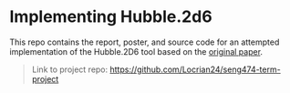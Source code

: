 # Implementing Hubble.2d6

This repo contains the report, poster, and source code for an attempted implementation of the Hubble.2D6
tool based on the [original paper](https://www.biorxiv.org/content/10.1101/684357v1).

> Link to project repo: https://github.com/Locrian24/seng474-term-project
